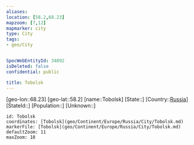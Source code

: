 ```yaml
---
aliases: 
location: [58.2,68.23]
mapzoom: [7,12] 
mapmarker: city 
type: City
tags:
- geo/City


SpocWebEntityId: 34892
isDeleted: false
confidential: public

title: Tobolsk
---
```

[geo-lon::68.23]
[geo-lat::58.2]
[name::Tobolsk]
[State::]
[Country::[Russia](geo/Continent/Europe/Russia.md)]
[StateId::]
[Population::]
[Unknown::]


```leaflet
id: Tobolsk
coordinates: [Tobolsk](geo/Continent/Europe/Russia/City/Tobolsk.md)
markerFile: [Tobolsk](geo/Continent/Europe/Russia/City/Tobolsk.md)
defaultZoom: 11 
maxZoom: 18
```


